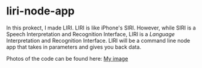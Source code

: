 # liri-node-app

In this prokect, I made LIRI. LIRI is like iPhone's SIRI. However, while SIRI is a Speech Interpretation and Recognition Interface, LIRI is a _Language_ Interpretation and Recognition Interface. LIRI will be a command line node app that takes in parameters and gives you back data.

Photos of the code can be found here: [My image](pbrowning11.github.io/liri-node-app/images/liri-1.jpg)